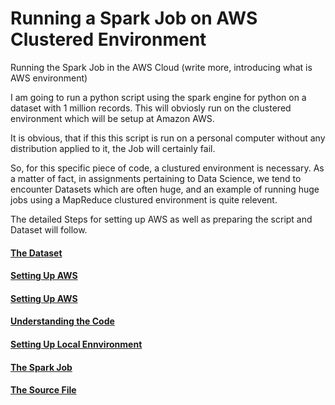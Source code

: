 # Running a Spark Job on AWS Clustered Environment

Running the Spark Job in the AWS Cloud (write more, introducing what is AWS environment)

I am going to run a python script using the spark engine for python on a dataset with 1 million records.
This will obviosly run on the clustered environment which will be setup at Amazon AWS.

It is obvious, that if this this script is run on a personal computer without any distribution applied to it, the Job will certainly fail. 

So, for this specific piece of code, a clustured environment is necessary. As a matter of fact, in assignments pertaining to Data Science, we tend to encounter Datasets which are often huge, and an example of running huge jobs using a MapReduce clustured environment is quite relevent.

The detailed Steps for setting up AWS as well as preparing the script and Dataset will follow.

#### [The Dataset](the-dataset.md)
#### [Setting Up AWS](the-dataset.md)
#### [Setting Up AWS](setup-aws.md)
#### [Understanding the Code](the-code.md)
#### [Setting Up Local Ennvironment](local-setup.md)
#### [The Spark Job](spark-job.md)
#### [The Source File](same-movies.py)

